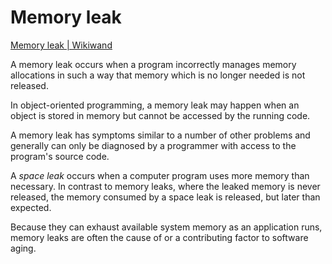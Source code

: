 # Memory leak

[Memory leak | Wikiwand](https://www.wikiwand.com/en/Memory_leak)


A memory leak occurs when a program incorrectly manages memory allocations in such a way that memory which is no longer needed is not released.

In object-oriented programming, a memory leak may happen when an object is stored in memory but cannot be accessed by the running code.

A memory leak has symptoms similar to a number of other problems and generally can only be diagnosed by a programmer with access to the program's source code.

A _space leak_ occurs when a computer program uses more memory than necessary. In contrast to memory leaks, where the leaked memory is never released, the memory consumed by a space leak is released, but later than expected.

Because they can exhaust available system memory as an application runs, memory leaks are often the cause of or a contributing factor to software aging.

